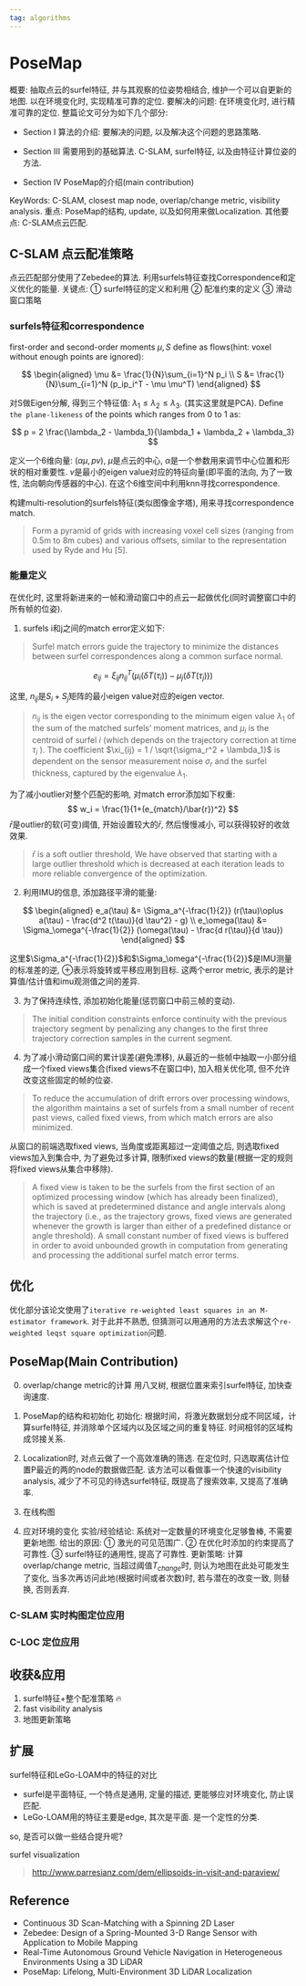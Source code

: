 ```yaml
---
tag: algorithms
---
```

# PoseMap
概要: 抽取点云的surfel特征, 并与其观察的位姿势相结合, 维护一个可以自更新的地图. 以在环境变化时, 实现精准可靠的定位. 
要解决的问题: 在环境变化时, 进行精准可靠的定位.
整篇论文可分为如下几个部分:
* Section I
    算法的介绍: 要解决的问题, 以及解决这个问题的思路策略.

* Section III
    需要用到的基础算法. C-SLAM, surfel特征, 以及由特征计算位姿的方法.

* Section IV
    PoseMap的介绍(main contribution)

KeyWords: C-SLAM, closest map node, overlap/change metric, visibility analysis.
重点: PoseMap的结构, update, 以及如何用来做Localization.
其他要点: C-SLAM点云匹配.

## C-SLAM 点云配准策略
点云匹配部分使用了Zebedee的算法. 利用surfels特征查找Correspondence和定义优化的能量.
关键点:
① surfel特征的定义和利用
② 配准约束的定义
③ 滑动窗口策略

### surfels特征和correspondence
first-order and second-order moments $\mu, S$ define as flows(hint: voxel without enough points are ignored):

$$
\begin{aligned}
\mu &= \frac{1}{N}\sum_{i=1}^N p_i \\
S &= \frac{1}{N}\sum_{i=1}^N (p_ip_i^T - \mu \mu^T)
\end{aligned}
$$

对S做Eigen分解, 得到三个特征值: $\lambda_1 \le \lambda_2 \le \lambda_3$. (其实这里就是PCA). Define `the plane-likeness` of the points which ranges from 0 to 1 as:

$$
p = 2 \frac{\lambda_2 - \lambda_1}{\lambda_1 + \lambda_2 + \lambda_3}
$$

定义一个6维向量: $(\alpha \mu, pv)$, $\mu$是点云的中心, $\alpha$是一个参数用来调节中心位置和形状的相对重要性. $v$是最小的eigen value对应的特征向量(即平面的法向, 为了一致性, 法向朝向传感器的中心). 在这个6维空间中利用knn寻找correspondence.

构建multi-resolution的surfels特征(类似图像金字塔), 用来寻找correspondence match.
> Form a pyramid of grids with increasing voxel cell sizes (ranging from 0.5m to 8m cubes) and various offsets, similar to the representation used by Ryde and Hu [5].

### 能量定义
在优化时, 这里将新进来的一帧和滑动窗口中的点云一起做优化(同时调整窗口中的所有帧的位姿).
1. surfels i和j之间的match error定义如下:

>Surfel match errors guide the trajectory to minimize the distances between surfel correspondences along a common surface normal.

$$
e_{ij} = \xi_{ij}n_{ij}^T(\mu_i(\delta T(\tau_i)) - \mu_j(\delta T(\tau_j)))
$$

这里, $n_{ij}$是$S_i + S_j$矩阵的最小eigen value对应的eigen vector.
>$n_{ij}$ is the eigen vector corresponding to the minimum eigen value $\lambda_1$ of the sum of the matched surfels’ moment matrices, and $\mu_i$ is the centroid of surfel $i$ (which depends on the trajectory correction at time $\tau_i$ ). The coefficient $\xi_{ij} = 1 / \sqrt{\sigma_r^2 + \lambda_1}$ is dependent on the sensor measurement noise $\sigma_r$ and the surfel thickness, captured by the
eigenvalue $\lambda_1$.

为了减小outlier对整个匹配的影响, 对match error添加如下权重:
$$
w_i = \frac{1}{1+(e_{match}/\bar{r})^2}
$$
$\bar{r}$是outlier的软(可变)阈值, 开始设置较大的$\bar{r}$, 然后慢慢减小, 可以获得较好的收敛效果.  
>$\bar{r}$ is a soft outlier threshold, We have observed that starting with a large outlier threshold which is decreased at each iteration leads to more reliable convergence of the optimization.

2. 利用IMU的信息, 添加路径平滑的能量:

$$
\begin{aligned}
e_a(\tau) &= \Sigma_a^{-\frac{1}{2}} (r(\tau)\oplus a(\tau) - \frac{d^2 t(\tau)}{d \tau^2} - g) \\
e_\omega(\tau) &= \Sigma_\omega^{-\frac{1}{2}} (\omega(\tau) - \frac{d r(\tau)}{d \tau})
\end{aligned}
$$

这里$\Sigma_a^{-\frac{1}{2}}$和$\Sigma_\omega^{-\frac{1}{2}}$是IMU测量的标准差的逆, $\oplus$表示将旋转或平移应用到目标. 这两个error metric, 表示的是计算值/估计值和imu观测值之间的差异.

3. 为了保持连续性, 添加初始化能量(惩罚窗口中前三帧的变动).
>The initial condition constraints enforce continuity with the previous trajectory segment by penalizing any changes to the first three trajectory correction samples in the current segment.

4. 为了减小滑动窗口间的累计误差(避免漂移), 从最近的一些帧中抽取一小部分组成一个fixed views集合(fixed views不在窗口中), 加入相关优化项, 但不允许改变这些固定的帧的位姿.
>To reduce the accumulation of drift errors over processing windows, the algorithm maintains a set of surfels from a small number of recent past views, called fixed views, from which match errors are also minimized.

从窗口的前端选取fixed views, 当角度或距离超过一定阈值之后, 则选取fixed views加入到集合中, 为了避免过多计算, 限制fixed views的数量(根据一定的规则将fixed views从集合中移除).
>A fixed view is taken to be the surfels from the first section of an optimized processing window (which has already been finalized), which is saved at predetermined distance and angle intervals along the trajectory (i.e., as the trajectory grows, fixed views are generated whenever the growth is larger than either of a predefined distance or angle threshold). A small constant number of fixed views is buffered in order to avoid unbounded growth in computation from generating and processing the additional surfel match error terms.

## 优化
优化部分该论文使用了`iterative re-weighted least squares in an M-estimator framework`. 对于此并不熟悉, 但猜测可以用通用的方法去求解这个`re-weighted leqst square optimization`问题.

## PoseMap(Main Contribution)
0. overlap/change metric的计算
用八叉树, 根据位置来索引surfel特征, 加快查询速度.

1. PoseMap的结构和初始化
初始化: 根据时间，将激光数据划分成不同区域，计算surfel特征, 并消除单个区域内以及区域之间的重复特征. 时间相邻的区域构成邻接关系.

2. Localization时, 对点云做了一个高效准确的筛选.
在定位时, 只选取离估计位置P最近的两的node的数据做匹配. 该方法可以看做事一个快速的visibility analysis, 减少了不可见的待选surfel特征, 既提高了搜索效率, 又提高了准确率.

3. 在线构图

4. 应对环境的变化
实验/经验结论: 系统对一定数量的环境变化足够鲁棒, 不需要更新地图.
给出的原因:
① 激光的可见范围广.
② 在优化时添加的约束提高了可靠性.
③ surfel特征的通用性, 提高了可靠性.
更新策略: 计算overlap/change metric, 当超过阈值$T_{change}$时, 则认为地图在此处可能发生了变化, 当多次再访问此地(根据时间或者次数)时, 若与潜在的改变一致, 则替换, 否则丢弃.

### C-SLAM 实时构图定位应用


### C-LOC 定位应用


## 收获&应用
1. surfel特征+整个配准策略 🔥
2. fast visibility analysis
3. 地图更新策略

## 扩展
surfel特征和LeGo-LOAM中的特征的对比
* surfel是平面特征, 一个特点是通用, 定量的描述, 更能够应对环境变化, 防止误匹配. 
* LeGo-LOAM用的特征主要是edge, 其次是平面. 是一个定性的分类.

so, 是否可以做一些结合提升呢?

surfel visualization
> http://www.parresianz.com/dem/ellipsoids-in-visit-and-paraview/

## Reference
* Continuous 3D Scan-Matching with a Spinning 2D Laser
* Zebedee: Design of a Spring-Mounted 3-D Range Sensor with Application to Mobile Mapping
* Real-Time Autonomous Ground Vehicle Navigation in Heterogeneous
Environments Using a 3D LiDAR
* PoseMap: Lifelong, Multi-Environment 3D LiDAR Localization



